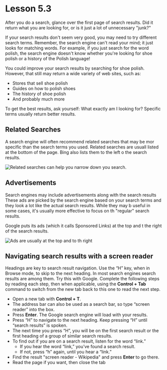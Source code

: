 # Lesson 5.3

After you do a search, glance over the first page of search results. Did it return what you are looking for, or is it just a lot of unnecessary "junk?"

If your search results don't seem very good, you may need to try different search terms. Remember, the search engine can't read your mind; it just looks for matching words. For example, if you just search for the word polish, the search engine doesn't know whether you're looking for shoe polish or a history of the Polish language!

You could improve your search results by searching for shoe polish. However, that still may return a wide variety of web sites, such as:

-   Stores that sell shoe polish
-   Guides on how to polish shoes
-   The history of shoe polish
-   And probably much more

To get the best results, ask yourself: What exactly am I looking for? Specific terms usually return better results.

## Related Searches

A search engine will often recommend related searches that may be mor specific than the search terms you used. Related searches are usuall listed at the bottom of the page. Bing also lists them to the left o the search results.

![Related searches can help you narrow down you search.](https://lh4.googleusercontent.com/l8zNTRRi62yrWyBKkWfzr7fkhkc7-Ji_ONUPYwRY38aGckhDOg3iK0MwdbWzVWSofMY1w4z9yEaEmvjmnQZMZIm0zjPrH-T4qhwWzashURwA6M4YOtG6-40F4kkcPs8f8i4UAE0)

## Advertisements

Search engines may include advertisements along with the search results These ads are picked by the search engine based on your search terms and they look a lot like the actual search results. While they may b useful in some cases, it's usually more effective to focus on th "regular" search results.

Google puts its ads (which it calls Sponsored Links) at the top and t the right of the search results.

![Ads are usually at the top and to th right](https://lh5.googleusercontent.com/U-keOq50vXFaEZ8HDpSlPrjx3OllnAp2UYhnOg5jijc2naU1kd8xUXkg_Hc09Ot1SSEWJuq8a9GUMaKChiZQnoGhHmAW9NYRBd5J310zE4bd8pN377B9gXncHj0wi34xqP8BvIs)

## Navigating search results with a screen reader

Headings are key to search result navigation. Use the “H” key, when in
Browse mode, to skip to the next heading. In most search engines
search results are among them. Try this with Google. Complete the
following steps by reading each step, then when applicable, using the
**Control + Tab** command to switch from the new tab back to this one
to read the next step.

- Open a new tab with **Control + T**.
- The address bar can also be used as a search bar, so type “screen   reader” into the box.
- Press **Enter**. The Google search engine will load with your   results.
- Press “H” to navigate to the next heading. Keep pressing “H” until   “search results” is spoken.
- The next time you press “H”, you will be on the first search result   or the first heading of a group of similar search results.
- To find out if you are on a search result, listen for the word “link.”
  - If you hear the word “link,” you’ve found a search result.
  - If not, press “h” again, until you hear a “link.”
- Find the result "screen reader - Wikipedia" and press **Enter** to go there.
- Read the page if you want, then close the tab 
